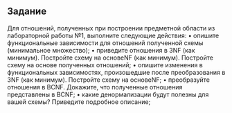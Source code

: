 ## Задание

Для отношений, полученных при построении предметной области из
лабораторной работы №1, выполните следующие действия:
• опишите функциональные зависимости для отношений полученной
схемы (минимальное множество);
• приведите отношения в 3NF (как минимум). Постройте схему на основеNF (как минимум). Постройте схему на основе
полученных отношений;
• опишите изменения в функциональных зависимостях, произошедшие
после преобразования в 3NF (как минимум). Постройте схему на основеNF;
• преобразуйте отношения в BCNF. Докажите, что полученные
отношения представлены в BCNF;
• какие денормализации будут полезны для вашей схемы? Приведите
подробное описание;
